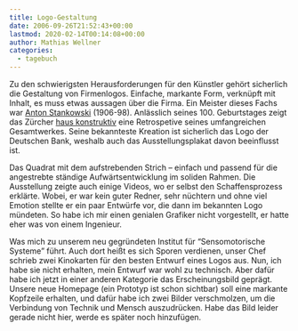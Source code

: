 ```yaml
---
title: Logo-Gestaltung
date: 2006-09-26T21:52:43+00:00
lastmod: 2020-02-14T00:14:08+00:00
author: Mathias Wellner
categories:
  - tagebuch
---
```

Zu den schwierigsten Herausforderungen für den Künstler gehört sicherlich die Gestaltung von Firmenlogos. Einfache, markante Form, verknüpft mit Inhalt, es muss etwas aussagen über die Firma. Ein Meister dieses Fachs war [Anton Stankowski](https://de.wikipedia.org/wiki/Anton_Stankowski) (1906-98). Anlässlich seines 100. Geburtstages zeigt das Zürcher [haus konstruktiv](http://www.hauskonstruktiv.ch) eine Retrospetive seines umfangreichen Gesamtwerkes. Seine bekannteste Kreation ist sicherlich das Logo der Deutschen Bank, weshalb auch das Ausstellungsplakat davon beeinflusst ist.

Das Quadrat mit dem aufstrebenden Strich &#8211; einfach und passend für die angestrebte ständige Aufwärtsentwicklung im soliden Rahmen. Die Ausstellung zeigte auch einige Videos, wo er selbst den Schaffensprozess erklärte. Wobei, er war kein guter Redner, sehr nüchtern und ohne viel Emotion stellte er ein paar Entwürfe vor, die dann im bekannten Logo mündeten. So habe ich mir einen genialen Grafiker nicht vorgestellt, er hatte eher was von einem Ingenieur.

Was mich zu unserem neu gegründeten Institut für &#8220;Sensomotorische Systeme&#8221; führt. Auch dort heißt es sich Sporen verdienen, unser Chef schrieb zwei Kinokarten für den besten Entwurf eines Logos aus. Nun, ich habe sie nicht erhalten, mein Entwurf war wohl zu technisch. Aber dafür habe ich jetzt in einer anderen Kategorie das Erscheinungsbild geprägt. Unsere neue Homepage (ein Prototyp ist schon sichtbar) soll eine markante Kopfzeile erhalten, und dafür habe ich zwei Bilder verschmolzen, um die Verbindung von Technik und Mensch auszudrücken. Habe das Bild leider gerade nicht hier, werde es später noch hinzufügen.